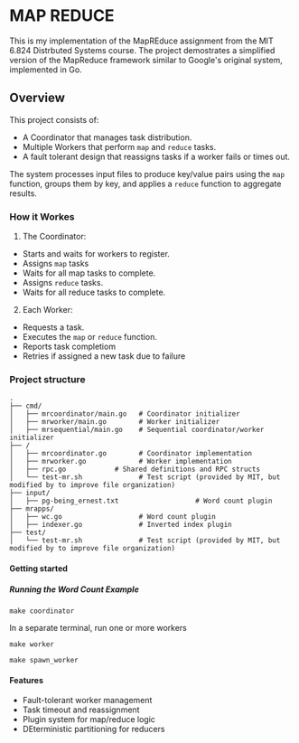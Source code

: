 # MAP REDUCE

This is my implementation of the MapREduce assignment from the MIT 6.824 Distrbuted Systems course.
The project demostrates a simplified version of the MapReduce framework similar to Google's original
system, implemented in Go.

## Overview

This project consists of:

* A Coordinator that manages task distribution.
* Multiple Workers that perform `map` and `reduce` tasks.
* A fault tolerant design that reassigns tasks if a worker fails or times out.

The system processes input files to produce key/value pairs using the `map` function,
groups them by key, and applies a `reduce` function to aggregate results.

### How it Workes

1. The Coordinator:
  * Starts and waits for workers to register.
  * Assigns `map` tasks
  * Waits for all map tasks to complete.
  * Assigns `reduce` tasks.
  * Waits for all reduce tasks to complete.
2. Each Worker:
  * Requests a task.
  * Executes the  `map` or `reduce` function.
  * Reports task completiom
  * Retries if assigned a new task due to failure

### Project structure

```
.
├── cmd/
│   ├── mrcoordinator/main.go   # Coordinator initializer
│   ├── mrworker/main.go        # Worker initializer
│   ├── mrsequential/main.go    # Sequential coordinator/worker initializer
├── /
│   ├── mrcoordinator.go        # Coordinator implementation
│   ├── mrworker.go             # Worker implementation
│   ├── rpc.go            # Shared definitions and RPC structs
│   └── test-mr.sh              # Test script (provided by MIT, but modified by to improve file organization)
├── input/
│   ├── pg-being_ernest.txt                   # Word count plugin
├── mrapps/
│   ├── wc.go                   # Word count plugin
│   ├── indexer.go              # Inverted index plugin
├── test/
│   └── test-mr.sh              # Test script (provided by MIT, but modified by to improve file organization)
```

#### Getting started

##### Running the Word Count Example

```
make coordinator
```

In a separate terminal, run one or more workers

```
make worker
```
```
make spawn_worker
```

#### Features

* Fault-tolerant worker management
* Task timeout and reassignment
* Plugin system for map/reduce logic
* DEterministic partitioning for reducers